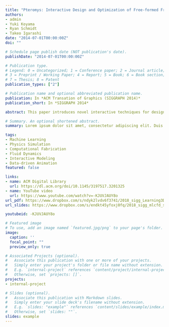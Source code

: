 ```yaml
---
title: "Pteromys: Interactive Design and Optimization of Free-formed Free-flight Model Airplanes"
authors:
- admin
- Yuki Koyama
- Ryan Schmidt
- Takeo Igarashi
date: "2014-07-01T00:00:00Z"
doi: ""

# Schedule page publish date (NOT publication's date).
publishDate: "2014-07-01T00:00:00Z"

# Publication type.
# Legend: 0 = Uncategorized; 1 = Conference paper; 2 = Journal article;
# 3 = Preprint / Working Paper; 4 = Report; 5 = Book; 6 = Book section;
# 7 = Thesis; 8 = Patent
publication_types: ["2"]

# Publication name and optional abbreviated publication name.
publication: In *ACM Transation of Graphics (SIGGRAPH 2014)*
publication_short: In *SIGGRAPH 2014*

abstract: This paper introduces novel interactive techniques for designing original hand-launched free-flight glider airplanes which can actually fly. The aerodynamic properties of a glider aircraft depend on their shape, imposing significant design constraints. We present a compact and efficient representation of glider aerodynamics that can be fit to real-world conditions using a data-driven method. To do so, we acquire a sample set of glider flight trajectories using a video camera and the system learns a nonlinear relationship between forces on the wing and wing shape. Our acquisition system is much simpler to construct than a wind tunnel, but using it we can efficiently discover a wing model for simple gliding aircraft. Our resulting model can handle general free-form wing shapes and yet agrees sufficiently well with the acquired airplane flight trajectories. Based on this compact aerodynamics model, we present a design tool in which the wing configuration created by a user is interactively optimized to maximize flight-ability. To demonstrate the effectiveness of our tool for glider design by novice users, we compare it with a traditional design workflow.

# Summary. An optional shortened abstract.
summary: Lorem ipsum dolor sit amet, consectetur adipiscing elit. Duis posuere tellus ac convallis placerat. Proin tincidunt magna sed ex sollicitudin condimentum.

tags:
- Machine Learning
- Physics Simulation
- Computational Fabrication
- Fluid Dynamics
- Interactive Modeling
- Data-driven Animation
featured: false

links:
- name: ACM Digital Library
  url: https://dl.acm.org/doi/10.1145/3197517.3201325
- name: YouTube video
  url: https://www.youtube.com/watch?v=-KJUVJAUY8o
url_pdf: https://www.dropbox.com/s/ndyk2lvdv6f3741/2018_sigg_Learning3DAerodynamics.pdf
url_slides: https://www.dropbox.com/s/endkt45yfoxj0fq/2018_sigg_mlcfd_slides.pdf

youtubeid: -KJUVJAUY8o

# Featured image
# To use, add an image named `featured.jpg/png` to your page's folder. 
image:
  caption: ''
  focal_point: ""
  preview_only: true

# Associated Projects (optional).
#   Associate this publication with one or more of your projects.
#   Simply enter your project's folder or file name without extension.
#   E.g. `internal-project` references `content/project/internal-project/index.md`.
#   Otherwise, set `projects: []`.
projects:
- internal-project

# Slides (optional).
#   Associate this publication with Markdown slides.
#   Simply enter your slide deck's filename without extension.
#   E.g. `slides: "example"` references `content/slides/example/index.md`.
#   Otherwise, set `slides: ""`.
slides: example
---
```



